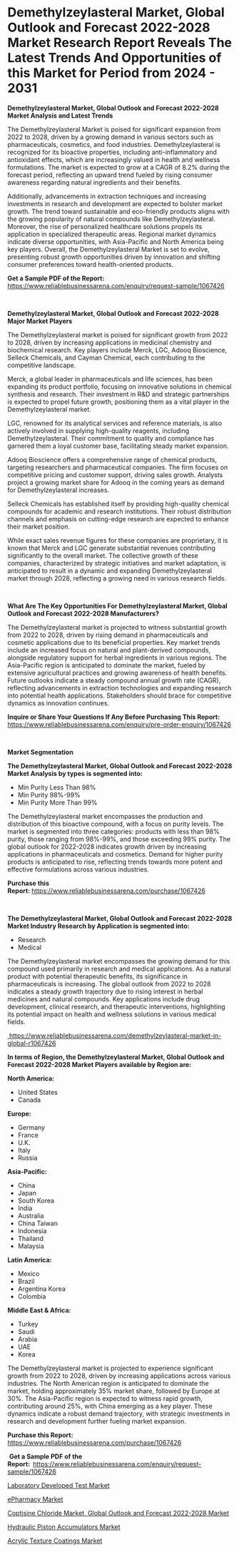 <p><h1>Demethylzeylasteral Market, Global Outlook and Forecast 2022-2028 Market Research Report Reveals The Latest Trends And Opportunities of this Market for Period from 2024 - 2031</h1></p><p><strong>Demethylzeylasteral Market, Global Outlook and Forecast 2022-2028 Market Analysis and Latest Trends</strong></p>
<p><p>The Demethylzeylasteral Market is poised for significant expansion from 2022 to 2028, driven by a growing demand in various sectors such as pharmaceuticals, cosmetics, and food industries. Demethylzeylasteral is recognized for its bioactive properties, including anti-inflammatory and antioxidant effects, which are increasingly valued in health and wellness formulations. The market is expected to grow at a CAGR of 8.2% during the forecast period, reflecting an upward trend fueled by rising consumer awareness regarding natural ingredients and their benefits.</p><p>Additionally, advancements in extraction techniques and increasing investments in research and development are expected to bolster market growth. The trend toward sustainable and eco-friendly products aligns with the growing popularity of natural compounds like Demethylzeylasteral. Moreover, the rise of personalized healthcare solutions propels its application in specialized therapeutic areas. Regional market dynamics indicate diverse opportunities, with Asia-Pacific and North America being key players. Overall, the Demethylzeylasteral Market is set to evolve, presenting robust growth opportunities driven by innovation and shifting consumer preferences toward health-oriented products.</p></p>
<p><strong>Get a Sample PDF of the Report:&nbsp;</strong> <a href="https://www.reliablebusinessarena.com/enquiry/request-sample/1067426">https://www.reliablebusinessarena.com/enquiry/request-sample/1067426</a></p>
<p>&nbsp;</p>
<p><strong>Demethylzeylasteral Market, Global Outlook and Forecast 2022-2028 Major Market Players</strong></p>
<p><p>The Demethylzeylasteral market is poised for significant growth from 2022 to 2028, driven by increasing applications in medicinal chemistry and biochemical research. Key players include Merck, LGC, Adooq Bioscience, Selleck Chemicals, and Cayman Chemical, each contributing to the competitive landscape.</p><p>Merck, a global leader in pharmaceuticals and life sciences, has been expanding its product portfolio, focusing on innovative solutions in chemical synthesis and research. Their investment in R&D and strategic partnerships is expected to propel future growth, positioning them as a vital player in the Demethylzeylasteral market.</p><p>LGC, renowned for its analytical services and reference materials, is also actively involved in supplying high-quality reagents, including Demethylzeylasteral. Their commitment to quality and compliance has garnered them a loyal customer base, facilitating steady market expansion.</p><p>Adooq Bioscience offers a comprehensive range of chemical products, targeting researchers and pharmaceutical companies. The firm focuses on competitive pricing and customer support, driving sales growth. Analysts project a growing market share for Adooq in the coming years as demand for Demethylzeylasteral increases.</p><p>Selleck Chemicals has established itself by providing high-quality chemical compounds for academic and research institutions. Their robust distribution channels and emphasis on cutting-edge research are expected to enhance their market position.</p><p>While exact sales revenue figures for these companies are proprietary, it is known that Merck and LGC generate substantial revenues contributing significantly to the overall market. The collective growth of these companies, characterized by strategic initiatives and market adaptation, is anticipated to result in a dynamic and expanding Demethylzeylasteral market through 2028, reflecting a growing need in various research fields.</p></p>
<p>&nbsp;</p>
<p><strong>What Are The Key Opportunities For Demethylzeylasteral Market, Global Outlook and Forecast 2022-2028 Manufacturers?</strong></p>
<p><p>The Demethylzeylasteral market is projected to witness substantial growth from 2022 to 2028, driven by rising demand in pharmaceuticals and cosmetic applications due to its beneficial properties. Key market trends include an increased focus on natural and plant-derived compounds, alongside regulatory support for herbal ingredients in various regions. The Asia-Pacific region is anticipated to dominate the market, fueled by extensive agricultural practices and growing awareness of health benefits. Future outlooks indicate a steady compound annual growth rate (CAGR), reflecting advancements in extraction technologies and expanding research into potential health applications. Stakeholders should brace for competitive dynamics as innovation continues.</p></p>
<p><strong>Inquire or Share Your Questions If Any Before Purchasing This Report:</strong> <a href="https://www.reliablebusinessarena.com/enquiry/pre-order-enquiry/1067426">https://www.reliablebusinessarena.com/enquiry/pre-order-enquiry/1067426</a></p>
<p>&nbsp;</p>
<p><strong>Market Segmentation</strong></p>
<p><strong>The Demethylzeylasteral Market, Global Outlook and Forecast 2022-2028 Market Analysis by types is segmented into:</strong></p>
<p><ul><li>Min Purity Less Than 98%</li><li>Min Purity 98%-99%</li><li>Min Purity More Than 99%</li></ul></p>
<p><p>The Demethylzeylasteral market encompasses the production and distribution of this bioactive compound, with a focus on purity levels. The market is segmented into three categories: products with less than 98% purity, those ranging from 98%-99%, and those exceeding 99% purity. The global outlook for 2022-2028 indicates growth driven by increasing applications in pharmaceuticals and cosmetics. Demand for higher purity products is anticipated to rise, reflecting trends towards more potent and effective formulations across various industries.</p></p>
<p><strong>Purchase this Report:&nbsp;</strong><a href="https://www.reliablebusinessarena.com/purchase/1067426">https://www.reliablebusinessarena.com/purchase/1067426</a></p>
<p>&nbsp;</p>
<p><strong>The Demethylzeylasteral Market, Global Outlook and Forecast 2022-2028 Market Industry Research by Application is segmented into:</strong></p>
<p><ul><li>Research</li><li>Medical</li></ul></p>
<p><p>The Demethylzeylasteral market encompasses the growing demand for this compound used primarily in research and medical applications. As a natural product with potential therapeutic benefits, its significance in pharmaceuticals is increasing. The global outlook from 2022 to 2028 indicates a steady growth trajectory due to rising interest in herbal medicines and natural compounds. Key applications include drug development, clinical research, and therapeutic interventions, highlighting its potential impact on health and wellness solutions in various medical fields.</p></p>
<p><a href="https://www.reliablebusinessarena.com/demethylzeylasteral-market-in-global-r1067426">&nbsp;https://www.reliablebusinessarena.com/demethylzeylasteral-market-in-global-r1067426</a></p>
<p><strong>In terms of Region, the Demethylzeylasteral Market, Global Outlook and Forecast 2022-2028 Market Players available by Region are:</strong></p>
<p>
    <p> <strong> North America: </strong>
        <ul>
            <li>United States</li>
            <li>Canada</li>
        </ul>
        </p> 
    <p> <strong> Europe: </strong>
        <ul>
            <li>Germany</li>
            <li>France</li>
            <li>U.K.</li>
            <li>Italy</li>
            <li>Russia</li>
        </ul>
        </p> 
    <p> <strong> Asia-Pacific: </strong>
        <ul>
            <li>China</li>
            <li>Japan</li>
            <li>South Korea</li>
            <li>India</li>
            <li>Australia</li>
            <li>China Taiwan</li>
            <li>Indonesia</li>
            <li>Thailand</li>
            <li>Malaysia</li>
        </ul>
        </p> 
    <p> <strong> Latin America: </strong>
        <ul>
            <li>Mexico</li>
            <li>Brazil</li>
            <li>Argentina Korea</li>
            <li>Colombia</li>
        </ul>
        </p> 
    <p> <strong> Middle East & Africa: </strong>
        <ul>
            <li>Turkey</li>
            <li>Saudi</li>
            <li>Arabia</li>
            <li>UAE</li>
            <li>Korea</li>
        </ul>
    </p>
    </p>
<p><p>The Demethylzeylasteral market is projected to experience significant growth from 2022 to 2028, driven by increasing applications across various industries. The North American region is anticipated to dominate the market, holding approximately 35% market share, followed by Europe at 30%. The Asia-Pacific region is expected to witness rapid growth, contributing around 25%, with China emerging as a key player. These dynamics indicate a robust demand trajectory, with strategic investments in research and development further fueling market expansion.</p></p>
<p><strong>Purchase this Report: </strong><a href="https://www.reliablebusinessarena.com/purchase/1067426">https://www.reliablebusinessarena.com/purchase/1067426</a></p>
<p>&nbsp;<strong>Get a Sample PDF of the Report:&nbsp;&nbsp;</strong><a href="https://www.reliablebusinessarena.com/enquiry/request-sample/1067426">https://www.reliablebusinessarena.com/enquiry/request-sample/1067426</a></p>
<p><strong></strong></p>
<p><p><a href="https://medium.com/@jimmygar1no/the-laboratory-developed-test-market-has-grown-significantly-as-a-result-of-several-important-3ffac70b118d">Laboratory Developed Test Market</a></p><p><a href="https://medium.com/@jimmygar1no/the-epharmacy-market-prioritizes-cost-control-and-efficiency-enhancement-b0b8ce1ba64d">ePharmacy Market</a></p><p><a href="https://github.com/gulaimolin/Market-Research-Report-List-6/blob/main/coptisine-chloride-market-global-outlook-and-forecast-2022-2028-market.md">Coptisine Chloride Market, Global Outlook and Forecast 2022-2028 Market</a></p><p><a href="https://www.linkedin.com/pulse/hydraulic-piston-accumulators-market-report-product-type-g92oe?trackingId=83BM93klQAiQK6Fzx%2BJmmA%3D%3D">Hydraulic Piston Accumulators Market</a></p><p><a href="https://issuu.com/reportprime-2/docs/acrylic-texture-coatings-market-siz_86a70d91f779d6">Acrylic Texture Coatings Market</a></p></p>